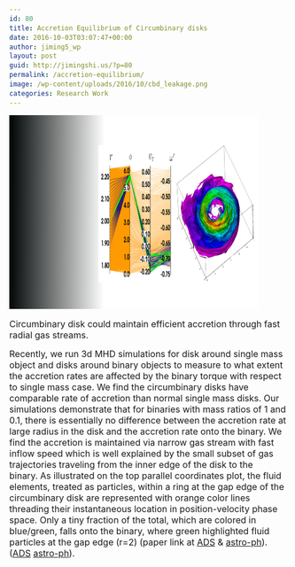 ```yaml
---
id: 80
title: Accretion Equilibrium of Circumbinary disks
date: 2016-10-03T03:07:47+00:00
author: jiming5_wp
layout: post
guid: http://jimingshi.us/?p=80
permalink: /accretion-equilibrium/
image: /wp-content/uploads/2016/10/cbd_leakage.png
categories: Research Work
---
```

<img class="aligncenter" src="/assets/cbd_leakage.png" alt='thousand_cube' width="450" height="350"/> 

<span style="font-size: 12pt;">Circumbinary disk could maintain efficient accretion through fast radial gas streams.</span>

<!--more-->

<span style="font-size: 12pt;">Recently, we run 3d MHD simulations for disk around single mass object and disks around binary objects to measure to what extent the accretion rates are affected by the binary torque with respect to single mass case. We find the circumbinary disks have comparable rate of accretion than normal single mass disks. Our simulations demonstrate that for binaries with mass ratios of 1 and 0.1, there is essentially no difference between the accretion rate at large radius in the disk and the accretion rate onto the binary. We find the accretion is maintained via narrow gas stream with fast inflow speed which is well explained by the small subset of gas trajectories traveling from the inner edge of the disk to the binary. As illustrated on the top parallel coordinates plot, the fluid elements, treated as particles, within a ring at the gap edge of the circumbinary disk are represented with orange color lines threading their instantaneous location in position-velocity phase space. Only a tiny fraction of the total, which are colored in blue/green, falls onto the binary, where green highlighted fluid particles at the gap edge (r=2) (paper link at <a href="http://adsabs.harvard.edu/abs/2015ApJ...807..131S">ADS</a> & <a href="http://arxiv.org/abs/1503.05561">astro-ph</a>). (<a href="http://adsabs.harvard.edu/abs/2015ApJ...807..131S">ADS</a> <a href="http://arxiv.org/abs/1503.05561">astro-ph</a>).</span>
